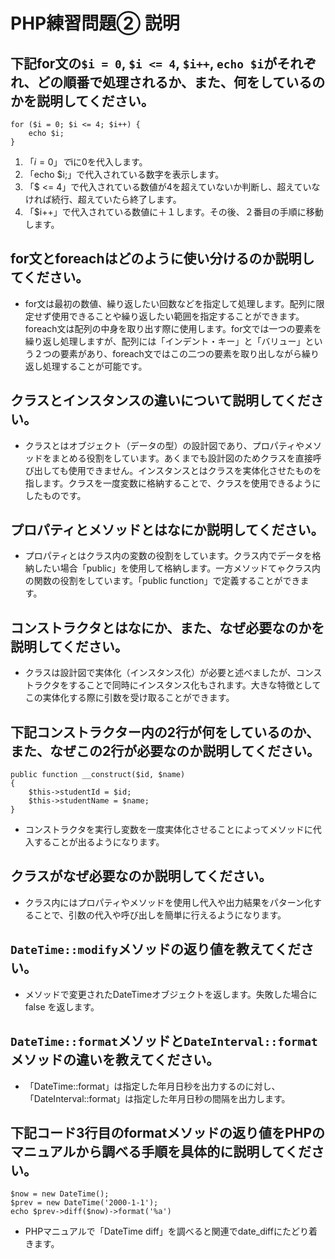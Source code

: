 # PHP練習問題② 説明

## 下記for文の`$i = 0`, `$i <= 4`, `$i++`, `echo $i`がそれぞれ、どの順番で処理されるか、また、何をしているのかを説明してください。

```
for ($i = 0; $i <= 4; $i++) {
    echo $i;
}
```

1. 「$i = 0」で$iに0を代入します。
2. 「echo $i;」で代入されている数字を表示します。
3. 「$ <= 4」で代入されている数値が4を超えていないか判断し、超えていなければ続行、超えていたら終了します。
4. 「$i++」で代入されている数値に＋１します。その後、２番目の手順に移動します。


## for文とforeachはどのように使い分けるのか説明してください。
- for文は最初の数値、繰り返したい回数などを指定して処理します。配列に限定せず使用できることや繰り返したい範囲を指定することができます。foreach文は配列の中身を取り出す際に使用します。for文では一つの要素を繰り返し処理しますが、配列には「インデント・キー」と「バリュー」という２つの要素があり、foreach文ではこの二つの要素を取り出しながら繰り返し処理することが可能です。


## クラスとインスタンスの違いについて説明してください。
- クラスとはオブジェクト（データの型）の設計図であり、プロパティやメソッドをまとめる役割をしています。あくまでも設計図のためクラスを直接呼び出しても使用できません。インスタンスとはクラスを実体化させたものを指します。クラスを一度変数に格納することで、クラスを使用できるようにしたものです。


## プロパティとメソッドとはなにか説明してください。
- プロパティとはクラス内の変数の役割をしています。クラス内でデータを格納したい場合「public」を使用して格納します。一方メソッドてゃクラス内の関数の役割をしています。「public function」で定義することができます。


## コンストラクタとはなにか、また、なぜ必要なのかを説明してください。
- クラスは設計図で実体化（インスタンス化）が必要と述べましたが、コンストラクタをすることで同時にインスタンス化もされます。大きな特徴としてこの実体化する際に引数を受け取ることができます。


## 下記コンストラクター内の2行が何をしているのか、また、なぜこの2行が必要なのか説明してください。
```
public function __construct($id, $name)
{
    $this->studentId = $id;
    $this->studentName = $name;
}
```
- コンストラクタを実行し変数を一度実体化させることによってメソッドに代入することが出るようになります。


## クラスがなぜ必要なのか説明してください。
- クラス内にはプロパティやメソッドを使用し代入や出力結果をパターン化することで、引数の代入や呼び出しを簡単に行えるようになります。

## `DateTime::modify`メソッドの返り値を教えてください。
- メソッドで変更されたDateTimeオブジェクトを返します。失敗した場合に false を返します。


## `DateTime::format`メソッドと`DateInterval::format`メソッドの違いを教えてください。
- 「DateTime::format」は指定した年月日秒を出力するのに対し、「DateInterval::format」は指定した年月日秒の間隔を出力します。


## 下記コード3行目のformatメソッドの返り値をPHPのマニュアルから調べる手順を具体的に説明してください。
```
$now = new DateTime();
$prev = new DateTime('2000-1-1');
echo $prev->diff($now)->format('%a')
```

- PHPマニュアルで「DateTime diff」を調べると関連でdate_diffにたどり着きます。
